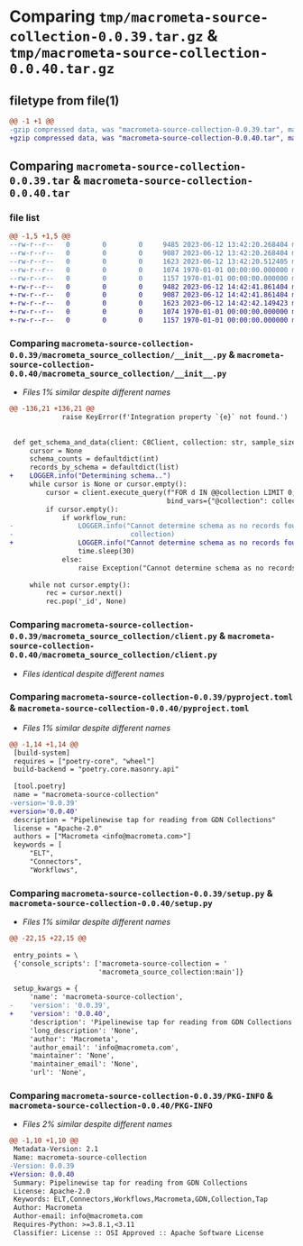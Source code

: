 # Comparing `tmp/macrometa-source-collection-0.0.39.tar.gz` & `tmp/macrometa-source-collection-0.0.40.tar.gz`

## filetype from file(1)

```diff
@@ -1 +1 @@
-gzip compressed data, was "macrometa-source-collection-0.0.39.tar", max compression
+gzip compressed data, was "macrometa-source-collection-0.0.40.tar", max compression
```

## Comparing `macrometa-source-collection-0.0.39.tar` & `macrometa-source-collection-0.0.40.tar`

### file list

```diff
@@ -1,5 +1,5 @@
--rw-r--r--   0        0        0     9485 2023-06-12 13:42:20.268404 macrometa-source-collection-0.0.39/macrometa_source_collection/__init__.py
--rw-r--r--   0        0        0     9087 2023-06-12 13:42:20.268404 macrometa-source-collection-0.0.39/macrometa_source_collection/client.py
--rw-r--r--   0        0        0     1623 2023-06-12 13:42:20.512405 macrometa-source-collection-0.0.39/pyproject.toml
--rw-r--r--   0        0        0     1074 1970-01-01 00:00:00.000000 macrometa-source-collection-0.0.39/setup.py
--rw-r--r--   0        0        0     1157 1970-01-01 00:00:00.000000 macrometa-source-collection-0.0.39/PKG-INFO
+-rw-r--r--   0        0        0     9482 2023-06-12 14:42:41.861404 macrometa-source-collection-0.0.40/macrometa_source_collection/__init__.py
+-rw-r--r--   0        0        0     9087 2023-06-12 14:42:41.861404 macrometa-source-collection-0.0.40/macrometa_source_collection/client.py
+-rw-r--r--   0        0        0     1623 2023-06-12 14:42:42.149423 macrometa-source-collection-0.0.40/pyproject.toml
+-rw-r--r--   0        0        0     1074 1970-01-01 00:00:00.000000 macrometa-source-collection-0.0.40/setup.py
+-rw-r--r--   0        0        0     1157 1970-01-01 00:00:00.000000 macrometa-source-collection-0.0.40/PKG-INFO
```

### Comparing `macrometa-source-collection-0.0.39/macrometa_source_collection/__init__.py` & `macrometa-source-collection-0.0.40/macrometa_source_collection/__init__.py`

 * *Files 1% similar despite different names*

```diff
@@ -136,21 +136,21 @@
             raise KeyError(f'Integration property `{e}` not found.')
 
 
 def get_schema_and_data(client: C8Client, collection: str, sample_size: int, workflow_run=False):
     cursor = None
     schema_counts = defaultdict(int)
     records_by_schema = defaultdict(list)
+    LOGGER.info("Determining schema..")
     while cursor is None or cursor.empty():
         cursor = client.execute_query(f"FOR d IN @@collection LIMIT 0, @count RETURN d",
                                       bind_vars={"@collection": collection, "count": sample_size})
         if cursor.empty():
             if workflow_run:
-                LOGGER.info("Cannot determine schema as no records found in collection %s, Retrying after 30 seconds ",
-                             collection)
+                LOGGER.info("Cannot determine schema as no records found in collection. Retrying after 30 seconds..")
                 time.sleep(30)
             else:
                 raise Exception("Cannot determine schema as no records found in collection.")
 
     while not cursor.empty():
         rec = cursor.next()
         rec.pop('_id', None)
```

### Comparing `macrometa-source-collection-0.0.39/macrometa_source_collection/client.py` & `macrometa-source-collection-0.0.40/macrometa_source_collection/client.py`

 * *Files identical despite different names*

### Comparing `macrometa-source-collection-0.0.39/pyproject.toml` & `macrometa-source-collection-0.0.40/pyproject.toml`

 * *Files 1% similar despite different names*

```diff
@@ -1,14 +1,14 @@
 [build-system]
 requires = ["poetry-core", "wheel"]
 build-backend = "poetry.core.masonry.api"
 
 [tool.poetry]
 name = "macrometa-source-collection"
-version='0.0.39'
+version='0.0.40'
 description = "Pipelinewise tap for reading from GDN Collections"
 license = "Apache-2.0"
 authors = ["Macrometa <info@macrometa.com>"]
 keywords = [
     "ELT",
     "Connectors",
     "Workflows",
```

### Comparing `macrometa-source-collection-0.0.39/setup.py` & `macrometa-source-collection-0.0.40/setup.py`

 * *Files 1% similar despite different names*

```diff
@@ -22,15 +22,15 @@
 
 entry_points = \
 {'console_scripts': ['macrometa-source-collection = '
                      'macrometa_source_collection:main']}
 
 setup_kwargs = {
     'name': 'macrometa-source-collection',
-    'version': '0.0.39',
+    'version': '0.0.40',
     'description': 'Pipelinewise tap for reading from GDN Collections',
     'long_description': 'None',
     'author': 'Macrometa',
     'author_email': 'info@macrometa.com',
     'maintainer': 'None',
     'maintainer_email': 'None',
     'url': 'None',
```

### Comparing `macrometa-source-collection-0.0.39/PKG-INFO` & `macrometa-source-collection-0.0.40/PKG-INFO`

 * *Files 2% similar despite different names*

```diff
@@ -1,10 +1,10 @@
 Metadata-Version: 2.1
 Name: macrometa-source-collection
-Version: 0.0.39
+Version: 0.0.40
 Summary: Pipelinewise tap for reading from GDN Collections
 License: Apache-2.0
 Keywords: ELT,Connectors,Workflows,Macrometa,GDN,Collection,Tap
 Author: Macrometa
 Author-email: info@macrometa.com
 Requires-Python: >=3.8.1,<3.11
 Classifier: License :: OSI Approved :: Apache Software License
```

